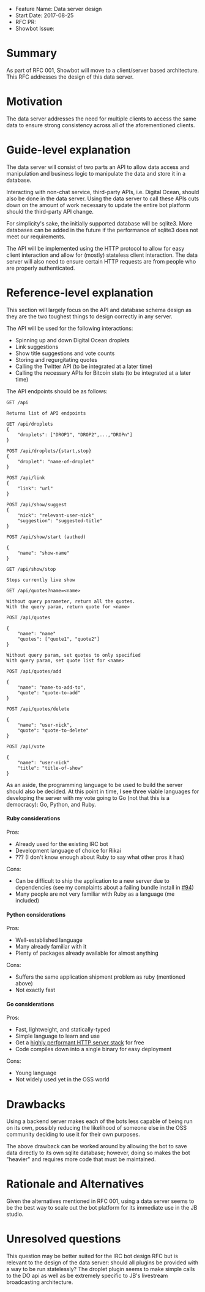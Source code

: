 - Feature Name: Data server design
- Start Date: 2017-08-25
- RFC PR:
- Showbot Issue:

# Summary
[summary]: #summary

As part of RFC 001, Showbot will move to a client/server based architecture.
This RFC addresses the design of this data server.

# Motivation
[motivation]: #motivation

The data server addresses the need for multiple clients to access the same data
to ensure strong consistency across all of the aforementioned clients.

# Guide-level explanation
[guide-level-explanation]: #guide-level-explanation

The data server will consist of two parts an API to allow data access and 
manipulation and business logic to manipulate the data and store it in a 
database.

Interacting with non-chat service, third-party APIs, i.e. Digital Ocean, should
also be done in the data server. Using the data server to call these APIs cuts 
down on the amount of work necessary to update the entire bot platform should 
the third-party API change.

For simplicity's sake, the initially supported database will be
sqlite3. More databases can be added in the future if the performance of sqlite3
does not meet our requirements.

The API will be implemented using the HTTP protocol to allow for easy client
interaction and allow for (mostly) stateless client interaction. The data server
will also need to ensure certain HTTP requests are from people who are properly
authenticated.

# Reference-level explanation
[reference-level-explanation]: #reference-level-explanation

This section will largely focus on the API and database schema design as they
are the two toughest things to design correctly in any server.

The API will be used for the following interactions:

- Spinning up and down Digital Ocean droplets
- Link suggestions
- Show title suggestions and vote counts
- Storing and regurgitating quotes
- Calling the Twitter API (to be integrated at a later time)
- Calling the necessary APIs for Bitcoin stats (to be integrated at a later time)

The API endpoints should be as follows:

```
GET /api

Returns list of API endpoints
```
```
GET /api/droplets
{
    "droplets": ["DROP1", "DROP2",...,"DROPn"]
}
```
```
POST /api/droplets/{start,stop}
{
    "droplet": "name-of-droplet"
}
```
```
POST /api/link
{
    "link": "url"
}
```
```
POST /api/show/suggest
{
    "nick": "relevant-user-nick"
    "suggestion": "suggested-title"
}
```
```
POST /api/show/start (authed)

{
    "name": "show-name"
}
```
```
GET /api/show/stop

Stops currently live show
```
```
GET /api/quotes?name=<name>

Without query parameter, return all the quotes.
With the query param, return quote for <name>
```
```
POST /api/quotes

{
    "name": "name"
    "quotes": ["quote1", "quote2"]
}

Without query param, set quotes to only specified
With query param, set quote list for <name>
```
```
POST /api/quotes/add

{
    "name": "name-to-add-to",
    "quote": "quote-to-add"
}
```
```
POST /api/quotes/delete

{
    "name": "user-nick",
    "quote": "quote-to-delete"
}
```
```
POST /api/vote

{
    "name": "user-nick"
    "title": "title-of-show"
}
```

As an aside, the programming language to be used to build the server should also
be decided. At this point in time, I see three viable languages for developing
the server with my vote going to Go (not that this is a democracy): Go, Python, 
and Ruby.

#### Ruby considerations
Pros:
- Already used for the existing IRC bot
- Development language of choice for Rikai
- ??? (I don't know enough about Ruby to say what other pros it has)

Cons:
- Can be difficult to ship the application to a new server due to dependencies
(see my complaints about a failing bundle install in [#94](https://github.com/rikai/Showbot/issues/94))
- Many people are not very familiar with Ruby as a language (me included)

#### Python considerations
Pros:
- Well-established language
- Many already familiar with it
- Plenty of packages already available for almost anything

Cons:
- Suffers the same application shipment problem as ruby (mentioned above)
- Not exactly fast

#### Go considerations
Pros:
- Fast, lightweight, and statically-typed
- Simple language to learn and use
- Get a [highly performant HTTP server stack](https://golang.org/pkg/net/http/) 
for free
- Code compiles down into a single binary for easy deployment

Cons:
- Young language
- Not widely used yet in the OSS world

# Drawbacks
[drawbacks]: #drawbacks

Using a backend server makes each of the bots less capable of being run on its
own, possibly reducing the likelihood of someone else in the OSS community 
deciding to use it for their own purposes.

The above drawback can be worked around by allowing the bot to save data
directly to its own sqlite database; however, doing so makes the bot "heavier"
and requires more code that must be maintained.

# Rationale and Alternatives
[alternatives]: #alternatives

Given the alternatives mentioned in RFC 001, using a data server seems to be the
best way to scale out the bot platform for its immediate use in the JB studio.

# Unresolved questions
[unresolved]: #unresolved-questions

This question may be better suited for the IRC bot design RFC but is relevant to
the design of the data server: should all plugins be provided with a way to be 
run statelessly? The droplet plugin seems to make simple calls to the DO api as
well as be extremely specific to JB's livestream broadcasting architecture.